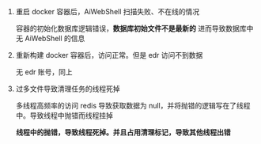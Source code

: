 1. 重启 docker 容器后，AiWebShell 扫描失败、不在线的情况

   容器的初始化数据库逻辑错误，**数据库初始文件不是最新的** 进而导致数据库中无 AiWebShell 的信息

2. 重新构建 docker 容器后，访问正常。但是 edr 访问不到数据

   无 edr 账号，同上

3. 过多文件导致清理任务的线程死掉

   多线程高频率的访问 redis 导致获取数据为 null，并将抛错的逻辑写在了线程中。导致线程中抛错而线程挂掉

   **线程中的抛错，导致线程死掉。并且占用清理标记，导致其他线程出错**

